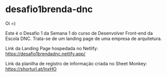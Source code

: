 # desafio1brenda-dnc
Oi =)

Este é o Desafio 1 da Semana 1 do curso de Desenvolver Front-end da Escola DNC. Trata-se de um landing page de uma empresa de arquitetura. 

Link da Landing Page hospedada no Netlify: https://desafio1brendadnc.netlify.app/

Link da planilha de registro de informação criada no Sheet Monkey: https://shorturl.at/lnxHO
